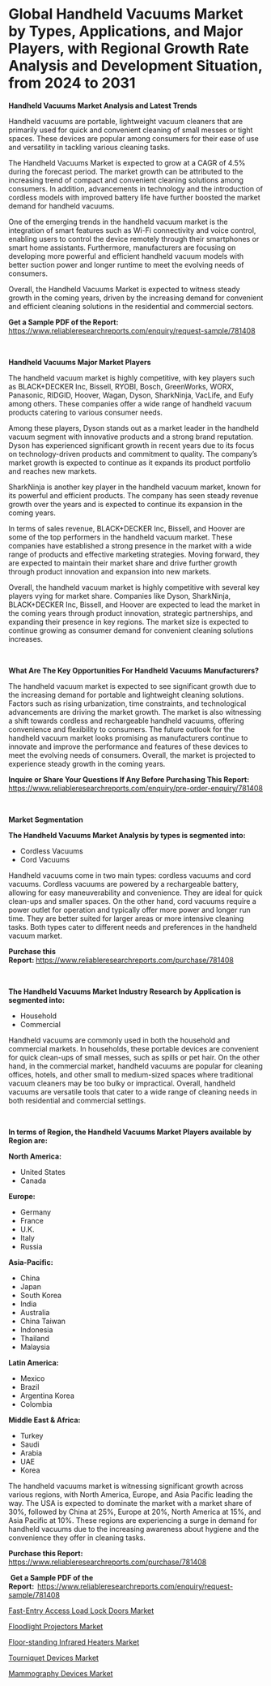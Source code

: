 <p><h1>Global Handheld Vacuums Market by Types, Applications, and Major Players, with Regional Growth Rate Analysis and Development Situation, from 2024 to 2031</h1></p><p><strong>Handheld Vacuums Market Analysis and Latest Trends</strong></p>
<p><p>Handheld vacuums are portable, lightweight vacuum cleaners that are primarily used for quick and convenient cleaning of small messes or tight spaces. These devices are popular among consumers for their ease of use and versatility in tackling various cleaning tasks.</p><p>The Handheld Vacuums Market is expected to grow at a CAGR of 4.5% during the forecast period. The market growth can be attributed to the increasing trend of compact and convenient cleaning solutions among consumers. In addition, advancements in technology and the introduction of cordless models with improved battery life have further boosted the market demand for handheld vacuums.</p><p>One of the emerging trends in the handheld vacuum market is the integration of smart features such as Wi-Fi connectivity and voice control, enabling users to control the device remotely through their smartphones or smart home assistants. Furthermore, manufacturers are focusing on developing more powerful and efficient handheld vacuum models with better suction power and longer runtime to meet the evolving needs of consumers.</p><p>Overall, the Handheld Vacuums Market is expected to witness steady growth in the coming years, driven by the increasing demand for convenient and efficient cleaning solutions in the residential and commercial sectors.</p></p>
<p><strong>Get a Sample PDF of the Report:&nbsp;</strong> <a href="https://www.reliableresearchreports.com/enquiry/request-sample/781408">https://www.reliableresearchreports.com/enquiry/request-sample/781408</a></p>
<p>&nbsp;</p>
<p><strong>Handheld Vacuums Major Market Players</strong></p>
<p><p>The handheld vacuum market is highly competitive, with key players such as BLACK+DECKER Inc, Bissell, RYOBI, Bosch, GreenWorks, WORX, Panasonic, RIDGID, Hoover, Wagan, Dyson, SharkNinja, VacLife, and Eufy among others. These companies offer a wide range of handheld vacuum products catering to various consumer needs.</p><p>Among these players, Dyson stands out as a market leader in the handheld vacuum segment with innovative products and a strong brand reputation. Dyson has experienced significant growth in recent years due to its focus on technology-driven products and commitment to quality. The company’s market growth is expected to continue as it expands its product portfolio and reaches new markets.</p><p>SharkNinja is another key player in the handheld vacuum market, known for its powerful and efficient products. The company has seen steady revenue growth over the years and is expected to continue its expansion in the coming years.</p><p>In terms of sales revenue, BLACK+DECKER Inc, Bissell, and Hoover are some of the top performers in the handheld vacuum market. These companies have established a strong presence in the market with a wide range of products and effective marketing strategies. Moving forward, they are expected to maintain their market share and drive further growth through product innovation and expansion into new markets.</p><p>Overall, the handheld vacuum market is highly competitive with several key players vying for market share. Companies like Dyson, SharkNinja, BLACK+DECKER Inc, Bissell, and Hoover are expected to lead the market in the coming years through product innovation, strategic partnerships, and expanding their presence in key regions. The market size is expected to continue growing as consumer demand for convenient cleaning solutions increases.</p></p>
<p>&nbsp;</p>
<p><strong>What Are The Key Opportunities For Handheld Vacuums Manufacturers?</strong></p>
<p><p>The handheld vacuum market is expected to see significant growth due to the increasing demand for portable and lightweight cleaning solutions. Factors such as rising urbanization, time constraints, and technological advancements are driving the market growth. The market is also witnessing a shift towards cordless and rechargeable handheld vacuums, offering convenience and flexibility to consumers. The future outlook for the handheld vacuum market looks promising as manufacturers continue to innovate and improve the performance and features of these devices to meet the evolving needs of consumers. Overall, the market is projected to experience steady growth in the coming years.</p></p>
<p><strong>Inquire or Share Your Questions If Any Before Purchasing This Report:</strong> <a href="https://www.reliableresearchreports.com/enquiry/pre-order-enquiry/781408">https://www.reliableresearchreports.com/enquiry/pre-order-enquiry/781408</a></p>
<p>&nbsp;</p>
<p><strong>Market Segmentation</strong></p>
<p><strong>The Handheld Vacuums Market Analysis by types is segmented into:</strong></p>
<p><ul><li>Cordless Vacuums</li><li>Cord Vacuums</li></ul></p>
<p><p>Handheld vacuums come in two main types: cordless vacuums and cord vacuums. Cordless vacuums are powered by a rechargeable battery, allowing for easy maneuverability and convenience. They are ideal for quick clean-ups and smaller spaces. On the other hand, cord vacuums require a power outlet for operation and typically offer more power and longer run time. They are better suited for larger areas or more intensive cleaning tasks. Both types cater to different needs and preferences in the handheld vacuum market.</p></p>
<p><strong>Purchase this Report:&nbsp;</strong><a href="https://www.reliableresearchreports.com/purchase/781408">https://www.reliableresearchreports.com/purchase/781408</a></p>
<p>&nbsp;</p>
<p><strong>The Handheld Vacuums Market Industry Research by Application is segmented into:</strong></p>
<p><ul><li>Household</li><li>Commercial</li></ul></p>
<p><p>Handheld vacuums are commonly used in both the household and commercial markets. In households, these portable devices are convenient for quick clean-ups of small messes, such as spills or pet hair. On the other hand, in the commercial market, handheld vacuums are popular for cleaning offices, hotels, and other small to medium-sized spaces where traditional vacuum cleaners may be too bulky or impractical. Overall, handheld vacuums are versatile tools that cater to a wide range of cleaning needs in both residential and commercial settings.</p></p>
<p>&nbsp;</p>
<p><strong>In terms of Region, the Handheld Vacuums Market Players available by Region are:</strong></p>
<p>
    <p> <strong> North America: </strong>
        <ul>
            <li>United States</li>
            <li>Canada</li>
        </ul>
        </p> 
    <p> <strong> Europe: </strong>
        <ul>
            <li>Germany</li>
            <li>France</li>
            <li>U.K.</li>
            <li>Italy</li>
            <li>Russia</li>
        </ul>
        </p> 
    <p> <strong> Asia-Pacific: </strong>
        <ul>
            <li>China</li>
            <li>Japan</li>
            <li>South Korea</li>
            <li>India</li>
            <li>Australia</li>
            <li>China Taiwan</li>
            <li>Indonesia</li>
            <li>Thailand</li>
            <li>Malaysia</li>
        </ul>
        </p> 
    <p> <strong> Latin America: </strong>
        <ul>
            <li>Mexico</li>
            <li>Brazil</li>
            <li>Argentina Korea</li>
            <li>Colombia</li>
        </ul>
        </p> 
    <p> <strong> Middle East & Africa: </strong>
        <ul>
            <li>Turkey</li>
            <li>Saudi</li>
            <li>Arabia</li>
            <li>UAE</li>
            <li>Korea</li>
        </ul>
    </p>
    </p>
<p><p>The handheld vacuums market is witnessing significant growth across various regions, with North America, Europe, and Asia Pacific leading the way. The USA is expected to dominate the market with a market share of 30%, followed by China at 25%, Europe at 20%, North America at 15%, and Asia Pacific at 10%. These regions are experiencing a surge in demand for handheld vacuums due to the increasing awareness about hygiene and the convenience they offer in cleaning tasks.</p></p>
<p><strong>Purchase this Report: </strong><a href="https://www.reliableresearchreports.com/purchase/781408">https://www.reliableresearchreports.com/purchase/781408</a></p>
<p>&nbsp;<strong>Get a Sample PDF of the Report:&nbsp;&nbsp;</strong><a href="https://www.reliableresearchreports.com/enquiry/request-sample/781408">https://www.reliableresearchreports.com/enquiry/request-sample/781408</a></p>
<p><strong></strong></p>
<p><p><a href="https://medium.com/@emmyrolfson8689/fast-entry-access-load-lock-doors-market-report-reveals-the-latest-trends-and-growth-opportunities-f02b16fd810c">Fast-Entry Access Load Lock Doors Market</a></p><p><a href="https://github.com/Whitneyboyettebo9kiw7yr13/Market-Research-Report-List-1/blob/main/floodlight-projectors-market.md">Floodlight Projectors Market</a></p><p><a href="https://github.com/PeterParrish5/Market-Research-Report-List-3/blob/main/floor-standing-infrared-heaters-market.md">Floor-standing Infrared Heaters Market</a></p><p><a href="https://medium.com/@tedbernhard/tourniquet-devices-market-research-report-its-history-and-forecast-2024-to-2031-1fcf23c15e49">Tourniquet Devices Market</a></p><p><a href="https://medium.com/@petrawillms/mammography-devices-market-outlook-industry-overview-and-forecast-2024-to-2031-ac416ce48e9a">Mammography Devices Market</a></p></p>